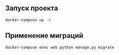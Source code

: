 ## Запуск проекта

```bash
docker-compose up -d 
```

## Применение миграций

```bash
docker-compose exec web python manage.py migrate
```
